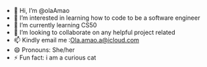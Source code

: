 - 👋 Hi, I’m @olaAmao
- 👀 I’m interested in learning how to code to be a software engineer
- 🌱 I’m currently learning CS50
- 💞️ I’m looking to collaborate on any helpful project related
- 📫 Kindly email me :Ola.amao.a@icloud.com
- 😄 Pronouns: She/her
- ⚡ Fun fact: i am a curious cat

<!---
olaAmao/olaAmao is a ✨ special ✨ repository because its `README.md` (this file) appears on your GitHub profile.
You can click the Preview link to take a look at your changes.
--->
